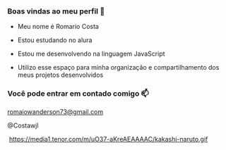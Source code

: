  ### Boas vindas ao meu perfil  👋 

-  Meu nome é Romario Costa

- Estou estudando no alura 
- Estou me desenvolvendo na linguagem JavaScript
- Utilizo esse espaço para minha organização e compartilhamento dos meus projetos desenvolvidos

 ### Você pode entrar em contado comigo 📫
  
romaiowanderson73@gmail.com

@Costawjl

![]() https://media1.tenor.com/m/uO37-aKreAEAAAAC/kakashi-naruto.gif
